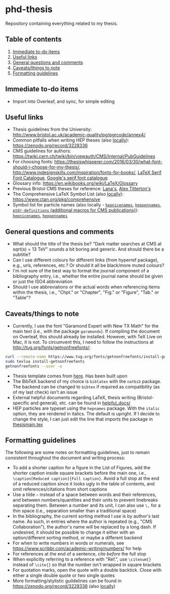 # phd-thesis

Repository containing everything related to my thesis.

## Table of contents

1. [Immediate to-do items](#immediate_to_do)
2. [Useful links](#useful_links)
3. [General questions and comments](#gen_questions)
4. [Caveats/things to note](#caveats)
5. [Formatting guidelines](#formatting)


## Immediate to-do items <a name="immediate_to_do"></a>

- Import into Overleaf, and sync, for simple editing


## Useful links <a name="useful_links"></a>

- Thesis guidelines from the University: http://www.bristol.ac.uk/academic-quality/pg/pgrcode/annex4/
- Common pitfalls when writing HEP theses (also [locally](helpful_docs/thesis-writing-gotchas.pdf)): https://zenodo.org/record/3228336
- CMS guidelines for authors: https://twiki.cern.ch/twiki/bin/viewauth/CMS/Internal/PubGuidelines
- For choosing fonts: https://thesiswhisperer.com/2016/03/30/what-font-should-i-choose-for-my-thesis/, http://www.indesignskills.com/inspiration/fonts-for-books/, [LaTeX Serif Font Catalogue](https://tug.org/FontCatalogue/seriffonts.html), [Google's serif font catalogue](https://fonts.google.com/?category=Serif)
- Glossary info: https://en.wikibooks.org/wiki/LaTeX/Glossary
- Previous Bristol CMS theses for reference: [Lana's](https://github.com/Lana-B/Thesis), [Alex Titterton's](https://www.dropbox.com/sh/a859z9b7jlfmum4/AAC2CjjkLGmbeSIp5H5gQbEIa?dl=0)
- The Comprehensive LaTeX Symbol List (also [locally](helpful_docs/symbols-a4.pdf)): https://www.ctan.org/pkg/comprehensive
- Symbol list for particle names (also locally - [`hepnicenames`](helpful_docs/hepnicenames-rm.pdf), [`heppennames`](helpful_docs/heppennames-rm.pdf), [`ptdr-definitions` (additional macros for CMS publications)](ptdr-definitions.sty)): [`hepnicenames`](http://mirrors.ctan.org/macros/latex/contrib/hepnames/hepnicenames-rm.pdf), [`heppennames`](http://mirrors.ctan.org/macros/latex/contrib/hepnames/heppennames-rm.pdf)


## General questions and comments <a name="gen_questions"></a>

- What should the title of the thesis be? "Dark matter searches at CMS at sqrt(s) = 13 TeV" sounds a bit boring and generic. And should there be a subtitle?
- Can I use different colours for different links (from hyperref package), e.g., urls, references, etc.? Or should it all be black/more muted colours?
- I'm not sure of the best way to format the journal component of a bibliography entry, i.e., whether the entire journal name should be given or just the ISO4 abbreviation
- Should I use abbreviations or the actual words when referencing items within the thesis, i.e., "Chpt." or "Chapter", "Fig." or "Figure", "Tab." or "Table"?


## Caveats/things to note <a name="caveats"></a>

- Currently, I use the font "Garamond Expert with New TX Math" for the main text (i.e., with the package `garamondx`). If compiling the document on Overleaf, this should already be installed. However, with TeX Live on Mac, it is not. To circumvent this, I need to follow the instructions at http://tug.org/fonts/getnonfreefonts/:

```bash
curl --remote-name https://www.tug.org/fonts/getnonfreefonts/install-getnonfreefonts
sudo texlua install-getnonfreefonts
getnonfreefonts --user -a
```

- Thesis template comes from [here](https://www.overleaf.com/latex/templates/university-of-bristol-thesis-template/kzqrfvyxxcdm). Has been built upon
- The BibTeX backend of my choice is `biblatex` with the `natbib` package. The backend can be changed to `bibtex` if required as compatibility (as of my last check) isn't an issue
- External helpful documents regarding LaTeX, thesis writing (Bristol-specific and general), etc. can be found in [helpful_docs/](helpful_docs/)
- HEP particles are typeset using the `hepnames` package. With the `italic` option, they are rendered in italics. The default is upright. If I decide to change the style, I can just edit the line that imports the package in [thesismain.tex](./thesismain.tex)


## Formatting guidelines <a name="formatting"></a>

The following are some notes on formatting guidelines, just to remain consistent throughout the document and writing process:

- To add a shorter caption for a figure in the List of Figures, add the shorter caption inside square brackets before the main one, i.e., `\caption[Reduced caption]{Full caption}`. Avoid a full stop at the end of a reduced caption since it looks ugly in the table of contents, and omit references/citations from short captions
- Use a tilde `~` instead of a space between words and their references, and between numbers/quantities and their units to prevent linebreaks separating them. Between a number and its unit, I can also use `\,` for a thin space (i.e., separation smaller than a traditional space)
- In the bibliography, the current sorting method I use is by author's last name. As such, in entries where the author is repeated (e.g., "CMS Collaboration"), the author's name will be replaced by a long dash. If undesired, it should be possible to change it either with an option/different sorting method, or maybe a different backend
- For when to write numbers in words or numerals, see https://www.scribbr.com/academic-writing/numbers/ for help
- For references at the end of a sentence, cite _before_ the full stop
- When explicitly referring to a reference with "Ref.", use `\citenum{}` instead of `\cite{}` so that the number isn't wrapped in square brackets
- For quotation marks, open the quote with a double backtick. Close with either a single double quote or two single quotes
- More formatting/stylistic guildelines can be found in https://zenodo.org/record/3228336 (also [locally](helpful_docs/thesis-writing-gotchas.pdf))
